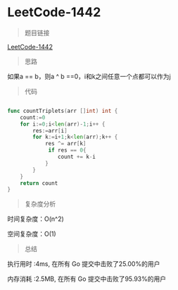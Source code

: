 # LeetCode-1442

>题目链接

[LeetCode-1442](https://leetcode-cn.com/problems/count-triplets-that-can-form-two-arrays-of-equal-xor/)

> 思路

如果a == b，则a ^ b ==0，i和k之间任意一个点都可以作为j

>代码

```go

func countTriplets(arr []int) int {
    count:=0
    for i:=0;i<len(arr)-1;i++ {
        res:=arr[i]
        for k:=i+1;k<len(arr);k++ {
            res ^= arr[k]
             if res == 0{
                count += k-i
            }
        }       
    }
    return count
}
```

>复杂度分析

时间复杂度：O(n^2)

空间复杂度：O(1)

>总结

执行用时 :4ms, 在所有 Go 提交中击败了25.00%的用户

内存消耗 :2.5MB, 在所有 Go 提交中击败了95.93%的用户
